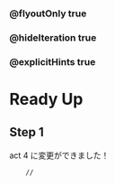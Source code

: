 ### @flyoutOnly true
### @hideIteration true
### @explicitHints true

# Ready Up

## Step 1
act 4 に変更ができました！


```template
    //
```
